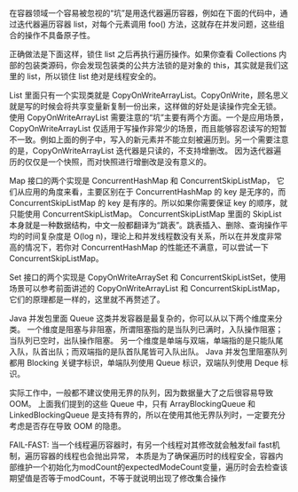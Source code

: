在容器领域一个容易被忽视的“坑”是用迭代器遍历容器，例如在下面的代码中，通过迭代器遍历容器 list，对每个元素调用 foo() 方法，这就存在并发问题，这些组合的操作不具备原子性。

正确做法是下面这样，锁住 list 之后再执行遍历操作。如果你查看 Collections 内部的包装类源码，你会发现包装类的公共方法锁的是对象的 this，其实就是我们这里的 list，所以锁住 list 绝对是线程安全的。

List 里面只有一个实现类就是 CopyOnWriteArrayList。CopyOnWrite，顾名思义就是写的时候会将共享变量新复制一份出来，这样做的好处是读操作完全无锁。
使用 CopyOnWriteArrayList 需要注意的“坑”主要有两个方面。一个是应用场景，CopyOnWriteArrayList 仅适用于写操作非常少的场景，而且能够容忍读写的短暂不一致。例如上面的例子中，写入的新元素并不能立刻被遍历到。另一个需要注意的是，CopyOnWriteArrayList 迭代器是只读的，不支持增删改。
因为迭代器遍历的仅仅是一个快照，而对快照进行增删改是没有意义的。

Map 接口的两个实现是 ConcurrentHashMap 和 ConcurrentSkipListMap，
它们从应用的角度来看，主要区别在于 ConcurrentHashMap 的 key 是无序的，而 ConcurrentSkipListMap 的 key 是有序的。所以如果你需要保证 key 的顺序，就只能使用 ConcurrentSkipListMap。
ConcurrentSkipListMap 里面的 SkipList 本身就是一种数据结构，中文一般都翻译为“跳表”。跳表插入、删除、查询操作平均的时间复杂度是 O(log n)，理论上和并发线程数没有关系，所以在并发度非常高的情况下，若你对 ConcurrentHashMap 的性能还不满意，可以尝试一下 ConcurrentSkipListMap。

Set 接口的两个实现是 CopyOnWriteArraySet 和 ConcurrentSkipListSet，使用场景可以参考前面讲述的 CopyOnWriteArrayList 和 ConcurrentSkipListMap，它们的原理都是一样的，这里就不再赘述了。

Java 并发包里面 Queue 这类并发容器是最复杂的，你可以从以下两个维度来分类。
一个维度是阻塞与非阻塞，所谓阻塞指的是当队列已满时，入队操作阻塞；当队列已空时，出队操作阻塞。
另一个维度是单端与双端，单端指的是只能队尾入队，队首出队；而双端指的是队首队尾皆可入队出队。
Java 并发包里阻塞队列都用 Blocking 关键字标识，单端队列使用 Queue 标识，双端队列使用 Deque 标识。

实际工作中，一般都不建议使用无界的队列，因为数据量大了之后很容易导致 OOM。
上面我们提到的这些 Queue 中，只有 ArrayBlockingQueue 和 LinkedBlockingQueue 是支持有界的，所以在使用其他无界队列时，一定要充分考虑是否存在导致 OOM 的隐患。

FAIL-FAST: 当一个线程遍历容器时，有另一个线程对其修改就会触发fail fast机制，遍历容器的线程也会抛出异常，
本质是为了确保遍历时的线程安全，容器内部维护一个初始化为modCount的expectedModeCount变量，遍历时会去检查该期望值是否等于modCount，不等于就说明出现了修改集合操作




